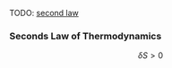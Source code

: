TODO: [second law](https://en.wikipedia.org/wiki/Second_law_of_thermodynamics "Second law of thermodynamics")
### Seconds Law of Thermodynamics
$$ \delta S > 0$$

